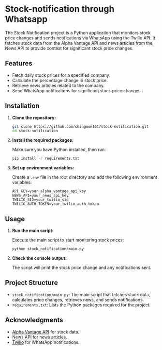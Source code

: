 # Stock-notification through Whatsapp

The Stock Notification project is a Python application that monitors stock price changes and sends notifications via WhatsApp using the Twilio API. It fetches stock data from the Alpha Vantage API and news articles from the News API to provide context for significant stock price changes.

## Features

- Fetch daily stock prices for a specified company.
- Calculate the percentage change in stock price.
- Retrieve news articles related to the company.
- Send WhatsApp notifications for significant stock price changes.

## Installation

1. **Clone the repository:**

   ```bash
   git clone https://github.com/chinguun101/stock-notification.git
   cd stock-notification
   ```

2. **Install the required packages:**

   Make sure you have Python installed, then run:

   ```bash
   pip install -r requirements.txt
   ```

3. **Set up environment variables:**

   Create a `.env` file in the root directory and add the following environment variables:

   ```plaintext
   API_KEY=your_alpha_vantage_api_key
   NEWS_API=your_news_api_key
   TWILIO_SID=your_twilio_sid
   TWILIO_AUTH_TOKEN=your_twilio_auth_token
   ```

## Usage

1. **Run the main script:**

   Execute the main script to start monitoring stock prices:

   ```bash
   python stock_notification/main.py
   ```

2. **Check the console output:**

   The script will print the stock price change and any notifications sent.

## Project Structure

- `stock_notification/main.py`: The main script that fetches stock data, calculates price changes, retrieves news, and sends notifications.
- `requirements.txt`: Lists the Python packages required for the project.

## Acknowledgments

- [Alpha Vantage API](https://www.alphavantage.co/) for stock data.
- [News API](https://newsapi.org/) for news articles.
- [Twilio](https://www.twilio.com/) for WhatsApp notifications.
